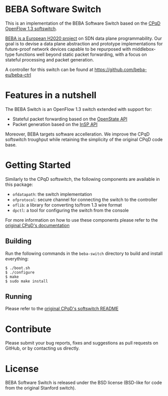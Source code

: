 # BEBA Software Switch

This is an implementation of the BEBA Software Switch based on the [CPqD OpenFlow 1.3 softswitch][ofss13].

[BEBA is a European H2020 project][beba] on SDN data plane programmability. Our goal is to devise a data plane abstraction and prototype implementations for future-proof network devices capable to be repurposed with middlebox-type functions well beyond static packet forwarding, with a focus on stateful processing and packet generation.

A controller for this switch can be found at https://github.com/beba-eu/beba-ctrl

# Features in a nutshell

The BEBA Switch is an OpenFlow 1.3 switch extended with support for:
* Stateful packet forwarding based on the [OpenState API][openstate]
* Packet generation based on the [InSP API][insp]

Moreover, BEBA targets software accelleration. We improve the CPqD softswitch troughput while retaining the simplicity of the original CPqD code base.

# Getting Started

Similarly to the CPqD softswitch, the following components are available in this package:
* `ofdatapath`: the switch implementation
* `ofprotocol`: secure channel for connecting the switch to the controller
* `oflib`: a library for converting to/from 1.3 wire format
* `dpctl`: a tool for configuring the switch from the console

For more information on how to use these components please refer to the [original CPqD's documentation][ofss13]

## Building

Run the following commands in the `beba-switch` directory to build and install everything:

    $ ./boot.sh
    $ ./configure
    $ make
    $ sudo make install

## Running

Please refer to the [original CPqD's softswitch README][ofss13-readme]

# Contribute
Please submit your bug reports, fixes and suggestions as pull requests on
GitHub, or by contacting us directly.

# License
BEBA Software Switch is released under the BSD license (BSD-like for
code from the original Stanford switch).

[beba]: http://www.beba-project.eu/
[openstate]: http://openstate-sdn.org/pub/openstate-ccr.pdf
[insp]: http://conferences.sigcomm.org/sosr/2016/papers/sosr_paper42.pdf
[ofss13]: http://cpqd.github.io/ofsoftswitch13/
[ofss13-readme]: https://github.com/CPqD/ofsoftswitch13/blob/master/README.md
[compileubuntu14]: http://tocai.dia.uniroma3.it/compunet-wiki/index.php/Installing_and_setting_up_OpenFlow_tools
